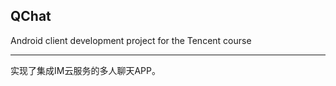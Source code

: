 ## QChat

Android client development project for the Tencent course

------------------------------------------------------------------------------------------

实现了集成IM云服务的多人聊天APP。